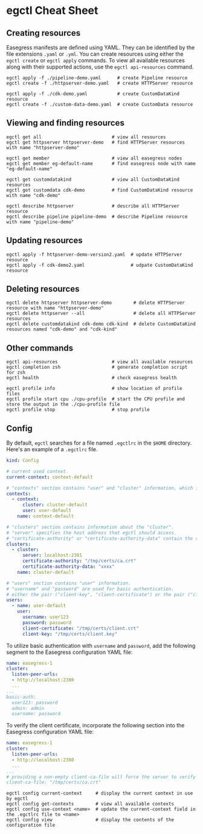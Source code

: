 # egctl Cheat Sheet

## Creating resources

Easegress manifests are defined using YAML. They can be identified by the file extensions `.yaml` or `.yml`. You can create resources using either the `egctl create` or `egctl apply` commands. To view all available resources along with their supported actions, use the `egctl api-resources` command.

```
egctl apply -f ./pipeline-demo.yaml      # create Pipeline resource
egctl create -f ./httpserver-demo.yaml   # create HTTPServer resource

egctl apply -f ./cdk-demo.yaml           # create CustomDataKind resource
egctl create -f ./custom-data-demo.yaml  # create CustomData resource
```

## Viewing and finding resources 

```
egctl get all                          # view all resources
egctl get httpserver httpserver-demo   # find HTTPServer resources with name "httpserver-demo"

egctl get member                       # view all easegress nodes
egctl get member eg-default-name       # find easegress node with name "eg-default-name"

egctl get customdatakind               # view all CustomDataKind resources
egctl get customdata cdk-demo          # find CustomDataKind resource with name "cdk-demo"
 
egctl describe httpserver              # describe all HTTPServer resource 
egctl describe pipeline pipeline-demo  # describe Pipeline resource with name "pipeline-demo"
```

## Updating resources
```
egctl apply -f httpserver-demo-version2.yaml  # update HTTPServer resource
egctl apply -f cdk-demo2.yaml                 # udpate CustomDataKind resource
```

## Deleting resources
```
egctl delete httpserver httpserver-demo        # delete HTTPServer resource with name "httpserver-demo"
egctl delete httpserver --all                  # delete all HTTPServer resources
egctl delete customdatakind cdk-demo cdk-kind  # delete CustomDataKind resources named "cdk-demo" and "cdk-kind"
```

## Other commands
```
egctl api-resources                    # view all available resources 
egctl completion zsh                   # generate completion script for zsh
egctl health                           # check easegress health

egctl profile info                     # show location of profile files
egctl profile start cpu ./cpu-profile  # start the CPU profile and store the output in the ./cpu-profile file
egctl profile stop                     # stop profile
```

## Config

By default, `egctl` searches for a file named `.egctlrc` in the `$HOME` directory. Here's an example of a `.egctlrc` file.

```yaml
kind: Config

# current used context.
current-context: context-default

# "contexts" section contains "user" and "cluster" information, which informs egctl about which "user" should be used to access a specific "cluster".
contexts:
  - context:
      cluster: cluster-default
      user: user-default
    name: context-default

# "clusters" section contains information about the "cluster".
# "server" specifies the host address that egctl should access.
# "certificate-authority" or "certificate-authority-data" contain the root certificate authority that the client uses to verify server certificates.
clusters:
  - cluster:
      server: localhost:2381
      certificate-authority: "/tmp/certs/ca.crt" 
      certificate-authority-data: "xxxx"
    name: cluster-default

# "users" section contains "user" information.
# "username" and "password" are used for basic authentication.
# either the pair ("client-key", "client-certificate") or the pair ("client-key-data", "client-certificate-data") contains the client certificate.
users:
  - name: user-default
    user:
      username: user123
      password: password
      client-certificate: "/tmp/certs/client.crt"
      client-key: "/tmp/certs/client.key"
```

To utilize basic authentication with `username` and `password`, add the following segment to the Easegress configuration YAML file:

```yaml
name: easegress-1
cluster:
  listen-peer-urls:
  - http://localhost:2380
  ...
...
basic-auth:
  user123: password
  admin: admin
  username: password
```

To verify the client certificate, incorporate the following section into the Easegress configuration YAML file:

```yaml
name: easegress-1
cluster:
  listen-peer-urls:
  - http://localhost:2380
  ...
...
# providing a non-empty client-ca-file will force the server to verify the client certificate.
client-ca-file: "/tmp/certs/ca.crt"
```

```
egctl config current-context     # display the current context in use by egctl
egctl config get-contexts        # view all available contexts
egctl config use-context <name>  # update the current-context field in the .egctlrc file to <name>
egctl config view                # display the contents of the configuration file
```
